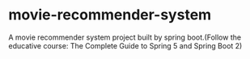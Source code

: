 # movie-recommender-system

A movie recommender system project built by spring boot.(Follow the educative course: The Complete Guide to Spring 5 and Spring Boot 2)
